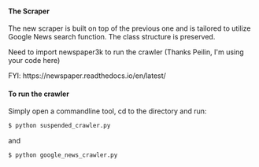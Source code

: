 
#### The Scraper
The new scraper is built on top of the previous one and is tailored to utilize Google News search function. The class structure is preserved. 
<p> Need to import newspaper3k to run the crawler (Thanks Peilin, I'm using your code here)</p> 
<p> FYI: https://newspaper.readthedocs.io/en/latest/ </p>

#### To run the crawler
Simply open a commandline tool, cd to the directory and run:
```bash 
$ python suspended_crawler.py
```
and 
```bash 
$ python google_news_crawler.py
```
